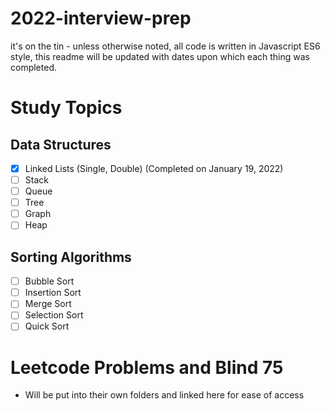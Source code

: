 # 2022-interview-prep
it's on the tin - unless otherwise noted, all code is written in Javascript ES6 style, this readme will be updated with dates upon which each thing was completed.


# Study Topics
## Data Structures
- [x] Linked Lists (Single, Double) (Completed on January 19, 2022)
- [ ] Stack
- [ ] Queue
- [ ] Tree
- [ ] Graph
- [ ] Heap

## Sorting Algorithms
- [ ] Bubble Sort
- [ ] Insertion Sort
- [ ] Merge Sort
- [ ] Selection Sort
- [ ] Quick Sort

# Leetcode Problems and Blind 75
- Will be put into their own folders and linked here for ease of access

